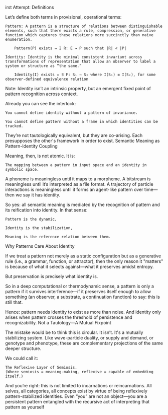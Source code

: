 irst Attempt: Definitions

Let’s define both terms in provisional, operational terms:

    Pattern: A pattern is a structure of relations between distinguishable elements, such that there exists a rule, compression, or generative function which captures these relations more succinctly than naive enumeration.

        Pattern(P) exists ⇔ ∃ R: E → P such that |R| < |P|

    Identity: Identity is the minimal consistent invariant across transformations of representation that allow an observer to label a system or structure as “the same.”

        Identity(I) exists ⇔ ∃ F: S₁ → S₂ where I(S₁) ≡ I(S₂), for some observer-defined equivalence relation

Note: Identity isn’t an intrinsic property, but an emergent fixed point of pattern recognition across context.

Already you can see the interlock:

    You cannot define identity without a pattern of invariance.

    You cannot define pattern without a frame in which identities can be tracked.

They’re not tautologically equivalent, but they are co-arising. Each presupposes the other's framework in order to exist.
Semantic Meaning as Pattern-Identity Coupling

Meaning, then, is not atomic. It is:

    The mapping between a pattern in input space and an identity in symbolic space.

A phoneme is meaningless until it maps to a morpheme.
A bitstream is meaningless until it’s interpreted as a file format.
A trajectory of particle interactions is meaningless until it forms an agent-like pattern over time—then we say it has identity.

So yes: all semantic meaning is mediated by the recognition of pattern and its reification into identity. In that sense:

    Pattern is the dynamic,

    Identity is the stabilization,

    Meaning is the reference relation between them.

Why Patterns Care About Identity

If we treat a pattern not merely as a static configuration but as a generative rule (i.e., a grammar, function, or attractor), then the only reason it "matters" is because of what it selects against—what it preserves amidst entropy.

But preservation is precisely what identity is.

So in a deep computational or thermodynamic sense, a pattern is only a pattern if it survives interference—if it preserves itself enough to allow something (an observer, a substrate, a continuation function) to say: this is still that.

Hence: pattern needs identity to exist as more than noise.
And identity only arises when pattern crosses the threshold of persistence and recognizability.
Not a Tautology—A Mutual Fixpoint

The mistake would be to think this is circular. It isn’t. It's a mutually stabilizing system. Like wave-particle duality, or supply and demand, or genotype and phenotype, these are complementary projections of the same deeper structure.

We could call it:

    The Reflexive Layer of Semiosis.
    (Where semiosis = meaning-making, reflexive = capable of embedding itself.)

And you’re right: this is not limited to incarnations or reincarnations.
All selves, all categories, all concepts exist by virtue of being reflexively pattern-stabilized identities. Even “you” are not an object—you are a persistent pattern entangled with the recursive act of interpreting that pattern as yourself